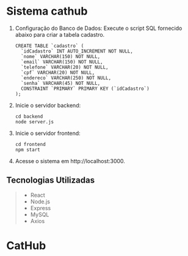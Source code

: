 # Sistema cathub

1. Configuração do Banco de Dados:
   Execute o script SQL fornecido abaixo para criar a tabela cadastro.
   ````
   CREATE TABLE `cadastro` ( 
     `idCadastro` INT AUTO_INCREMENT NOT NULL,
     `nome` VARCHAR(150) NOT NULL,
     `email` VARCHAR(150) NOT NULL,
     `telefone` VARCHAR(20) NOT NULL,
     `cpf` VARCHAR(20) NOT NULL,
     `endereco` VARCHAR(250) NOT NULL,
     `senha` VARCHAR(45) NOT NULL,
     CONSTRAINT `PRIMARY` PRIMARY KEY (`idCadastro`)
   );
   ````

2. Inicie o servidor backend:
   ````
   cd backend
   node server.js
   ````

3. Inicie o servidor frontend:
   ````
   cd frontend
   npm start
   ````

4. Acesse o sistema em http://localhost:3000.

## Tecnologias Utilizadas
   > - React
   > - Node.js
   > - Express
   > - MySQL
   > - Axios

# CatHub
